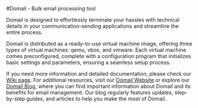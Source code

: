 #Domail - Bulk email processing tool

Domail is designed to effortlessly terminate your hassles with technical details in your communication-sending applications and streamline the entire process.

Domail is distributed as a ready-to-use virtual machine image, offering three types of virtual machines: qemu, vbox, and vmware. Each virtual machine comes preconfigured, complete with a configuration program that initializes basic settings and parameters, ensuring a seamless setup process.

If you need more information and detailed documentation, please check our [Wiki page](https://github.com/Nuncio-j-s-a/doMail/wiki/Documentation). For additional resources, visit our [Domail Website](https://domail.io) or explore our [Domail Blog](https://domail.io/blog), where you can find important information about Domail and its benefits for email management. Our blog regularly features updates, step-by-step guides, and articles to help you make the most of Domail.
